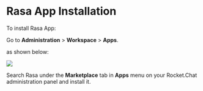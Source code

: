 # Rasa App Installation

To install Rasa App:

Go to **Administration** > **Workspace** > **Apps**.

as shown below:

![](<../../../../../.gitbook/assets/2021-11-20\_23-29-48 (1) (1) (1) (1) (12) (10) (1) (1) (10) (24).png>)

Search Rasa under the **Marketplace** tab in **Apps** menu on your Rocket.Chat administration panel and install it.
